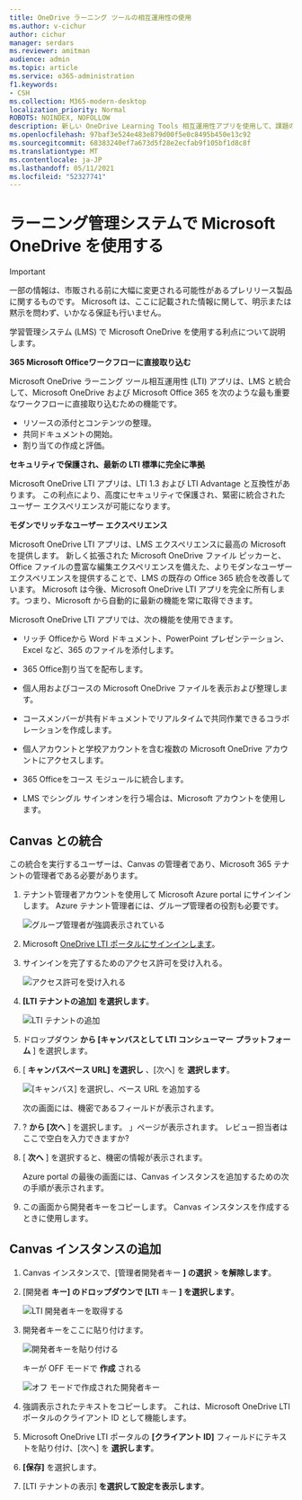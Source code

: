 ```yaml
---
title: OneDrive ラーニング ツールの相互運用性の使用
ms.author: v-cichur
author: cichur
manager: serdars
ms.reviewer: amitman
audience: admin
ms.topic: article
ms.service: o365-administration
f1.keywords:
- CSH
ms.collection: M365-modern-desktop
localization_priority: Normal
ROBOTS: NOINDEX, NOFOLLOW
description: 新しい OneDrive Learning Tools 相互運用性アプリを使用して、課題の作成と採点、コース コンテンツの作成とキュレーション、ファイルの共同作業をリアルタイムで行います。
ms.openlocfilehash: 97baf3e524e483e879d00f5e0c8495b450e13c92
ms.sourcegitcommit: 68383240ef7a673d5f28e2ecfab9f105bf1d8c8f
ms.translationtype: MT
ms.contentlocale: ja-JP
ms.lasthandoff: 05/11/2021
ms.locfileid: "52327741"
---
```

# <a name="use-microsoft-onedrive-with-your-learning-management-system"></a>ラーニング管理システムで Microsoft OneDrive を使用する

> [!IMPORTANT]
> 一部の情報は、市販される前に大幅に変更される可能性があるプレリリース製品に関するものです。 Microsoft は、ここに記載された情報に関して、明示または黙示を問わず、いかなる保証も行いません。

学習管理システム (LMS) で Microsoft OneDrive を使用する利点について説明します。

**365 Microsoft Officeワークフローに直接取り込む**

Microsoft OneDrive ラーニング ツール相互運用性 (LTI) アプリは、LMS と統合して、Microsoft OneDrive および Microsoft Office 365 を次のような最も重要なワークフローに直接取り込むための機能です。

- リソースの添付とコンテンツの整理。
- 共同ドキュメントの開始。
- 割り当ての作成と評価。

**セキュリティで保護され、最新の LTI 標準に完全に準拠**

Microsoft OneDrive LTI アプリは、LTI 1.3 および LTI Advantage と互換性があります。 この利点により、高度にセキュリティで保護され、緊密に統合されたユーザー エクスペリエンスが可能になります。

**モダンでリッチなユーザー エクスペリエンス**

Microsoft OneDrive LTI アプリは、LMS エクスペリエンスに最高の Microsoft を提供します。 新しく拡張された Microsoft OneDrive ファイル ピッカーと、Office ファイルの豊富な編集エクスペリエンスを備えた、よりモダンなユーザー エクスペリエンスを提供することで、LMS の既存の Office 365 統合を改善しています。 Microsoft は今後、Microsoft OneDrive LTI アプリを完全に所有します。つまり、Microsoft から自動的に最新の機能を常に取得できます。

Microsoft OneDrive LTI アプリでは、次の機能を使用できます。

- リッチ Officeから Word ドキュメント、PowerPoint プレゼンテーション、Excel など、365 のファイルを添付します。

- 365 Office割り当てを配布します。

- 個人用およびコースの Microsoft OneDrive ファイルを表示および整理します。

- コースメンバーが共有ドキュメントでリアルタイムで共同作業できるコラボレーションを作成します。

- 個人アカウントと学校アカウントを含む複数の Microsoft OneDrive アカウントにアクセスします。

- 365 Officeをコース モジュールに統合します。

- LMS でシングル サインオンを行う場合は、Microsoft アカウントを使用します。

## <a name="integrate-with-canvas"></a>Canvas との統合

この統合を実行するユーザーは、Canvas の管理者であり、Microsoft 365 テナントの管理者である必要があります。

1. テナント管理者アカウントを使用して Microsoft Azure portal にサインインします。 Azure テナント管理者には、グループ管理者の役割も必要です。

    ![グループ管理者が強調表示されている](../media/lti-media/lti-group-admin.png)

2. Microsoft [OneDrive LTI ポータルにサインインします](https://odltiappnl.azurewebsites.net/admin)。

3. サインインを完了するためのアクセス許可を受け入れる。

    ![アクセス許可を受け入れる](../media/lti-media/lti-permissions.png)

4. **[LTI テナントの追加] を選択します**。

     ![LTI テナントの追加](../media/lti-media/lti-add-tenant.png)

5. ドロップダウン **から [キャンバスとして LTI コンシューマー** **プラットフォーム** ] を選択します。

6. [ **キャンバスベース URL] を選択し** 、[次へ] を **選択します**。

    ![[キャンバス] を選択し、ベース URL を追加する](../media/lti-media/lti-canvas-base-url.png)

   次の画面には、機密であるフィールドが表示されます。

7. ? **から [次へ** ] を選択します。 」ページが表示されます。 レビュー担当者はここで空白を入力できますか?

8. [ **次へ** ] を選択すると、機密の情報が表示されます。

   Azure portal の最後の画面には、Canvas インスタンスを追加するための次の手順が表示されます。

9. この画面から開発者キーをコピーします。 Canvas インスタンスを作成するときに使用します。

## <a name="add-the-canvas-instance"></a>Canvas インスタンスの追加

1. Canvas インスタンスで、[管理者開発者キー **] の選択**  >  **を解除します**。

2. [開発者 **キー] のドロップダウンで [LTI** キー **] を選択します**。

   ![LTI 開発者キーを取得する](../media/lti-media/lti-developer-keys.png)

3. 開発者キーをここに貼り付けます。

     ![開発者キーを貼り付ける](../media/lti-media/lti-developer-keys.png)

   キーが OFF モードで **作成** される

   ![オフ モードで作成された開発者キー](../media/lti-media/lti-copy-developer-keys.png)

4. 強調表示されたテキストをコピーします。
    これは、Microsoft OneDrive LTI ポータルのクライアント ID として機能します。

5. Microsoft OneDrive LTI ポータルの **[クライアント ID]** フィールドにテキストを貼り付け、[次へ] を **選択します**。

6. **[保存]** を選択します。

7. [LTI テナントの表示] **を選択して設定を表示します**。
